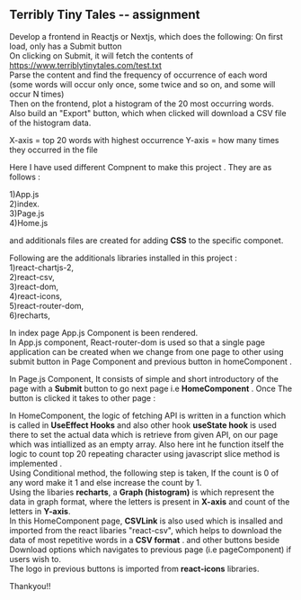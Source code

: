 ## Terribly Tiny Tales -- assignment

Develop a frontend in Reactjs or Nextjs, which does the following:
On first load, only has a Submit button<br>
On clicking on Submit, it will fetch the contents of https://www.terriblytinytales.com/test.txt<br>
Parse the content and find the frequency of occurrence of each word (some words will occur only once, some twice and so on, and some will occur N times)<br>
Then on the frontend, plot a histogram of the 20 most occurring words.<br>
Also build an "Export" button, which when clicked will download a CSV file of the histogram data.<br>

X-axis = top 20 words with highest occurrence Y-axis = how many times they occurred in the file 

Here I have used different Compnent to make this project . They are as follows :

1)App.js <br>
2)index. <br>
3)Page.js <br> 
4)Home.js<br>

and additionals files are created for adding **CSS** to the specific componet.

Following are the additionals libraries installed in this project :<br>
1)react-chartjs-2, <br>
2)react-csv, <br>
3)react-dom, <br>
4)react-icons, <br>
5)react-router-dom, <br>
6)recharts, <br>

In index page App.js Component is been rendered. <br>
In App.js component, React-router-dom is used so that a single page application can be created when we change from one page to other using submit button in Page Component and previous button in homeComponent .<br>

In Page.js Component, It consists of simple and short introductory of the page with a **Submit** button to go next page i.e **HomeComponent** .
Once The button is clicked it takes to other page : 

In HomeComponent, the logic of fetching API is written in a function which is called in **UseEffect Hooks** and also other hook **useState hook** is used there to set the actual data which is retrieve from given API,  on our page which was intiallized as an empty array.
Also here int he function itself the logic to count top 20 repeating character using javascript slice method is implemented . <br>
Using Conditional method, the following step is taken, If the count is 0 of any word make it 1 and else increase the count by 1.<br>
Using the libaries **recharts**, a **Graph (histogram)** is which represent the data in graph format, where the letters is present in **X-axis** and count of the letters in **Y-axis**.<br>
In this HomeComponent page, **CSVLink** is also used which is insalled and imported from the react libaries "react-csv",  which helps to download the data of most repetitive words in a **CSV format** . and other buttons beside Download options which navigates to previous page (i.e pageComponent) if users wish to.<br>
The logo in previous buttons is imported from **react-icons** libraries.

Thankyou!!
 








